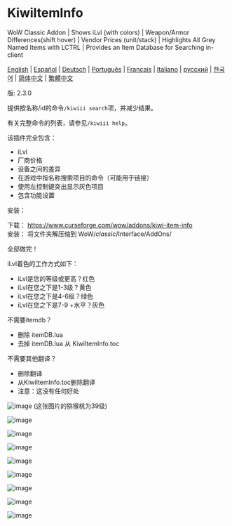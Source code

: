 # KiwiItemInfo
WoW Classic Addon | Shows iLvl (with colors) | Weapon/Armor Differences(shift hover) | Vendor Prices (unit/stack) | Highlights All Grey Named Items with LCTRL | Provides an Item Database for Searching in-client

[English](README.md) | [Español](README_esES.md) | [Deutsch](README_deDE.md) | [Português](README_ptBR.md) | [Français](README_frFR.md) | [Italiano](README_itIT.md) | [русский](README_ruRU.md) | [한국어](README_koKR.md) | [简体中文](README_zhCN.md) | [繁體中文](README_zhTW.md)

版: 2.3.0

提供按名称/id的命令`/kiwiii search`项，并减少结果。

有关完整命令的列表，请参见`/kiwiii help`。

该插件完全包含：

* iLvl
* 厂商价格
* 设备之间的差异
* 在游戏中按名称搜索项目的命令（可能用于链接）
* 使用左控制键突出显示灰色项目
* 包含功能设置

安装：  

下载： https://www.curseforge.com/wow/addons/kiwi-item-info  
安装： 将文件夹解压缩到 WoW/_classic_/Interface/AddOns/  

全部做完！

iLvl着色的工作方式如下：

* iLvl是您的等级或更高？红色
* iLvl在您之下是1-3级？黄色
* iLvl在您之下是4-6级？绿色
* iLvl在您之下是7-9 +水平？灰色

不需要itemdb？

* 删除 itemDB.lua
* 去掉 itemDB.lua 从 KiwiItemInfo.toc

不需要其他翻译？

* 删除翻译
* 从KiwiItemInfo.toc删除翻译
* 注意：这没有任何好处

![image](https://user-images.githubusercontent.com/7494772/65168133-e4d56400-da11-11e9-9a56-57daaaf7eb51.png)
(这张图片的猕猴桃为39级)

![image](https://user-images.githubusercontent.com/7494772/65673394-be6a8680-e018-11e9-8852-fd889d9bcf4b.png)

![image](https://user-images.githubusercontent.com/7494772/65168180-f9b1f780-da11-11e9-8b1a-b6efece584c5.png)

![image](https://user-images.githubusercontent.com/7494772/65168217-0b939a80-da12-11e9-9203-6dced0cca7d3.png)

![image](https://user-images.githubusercontent.com/7494772/65168271-282fd280-da12-11e9-8fff-30dbffeded71.png)

![image](https://user-images.githubusercontent.com/7494772/65868110-add24d00-e345-11e9-9644-be1d3a7e36c1.png)

![image](https://user-images.githubusercontent.com/7494772/65868151-c2aee080-e345-11e9-83f1-d1b93f93440a.png)

![image](https://user-images.githubusercontent.com/7494772/65868206-d9edce00-e345-11e9-8ad3-e93513f09406.png)

![image](https://user-images.githubusercontent.com/7494772/65868255-effb8e80-e345-11e9-8025-d432ff6af224.png)
